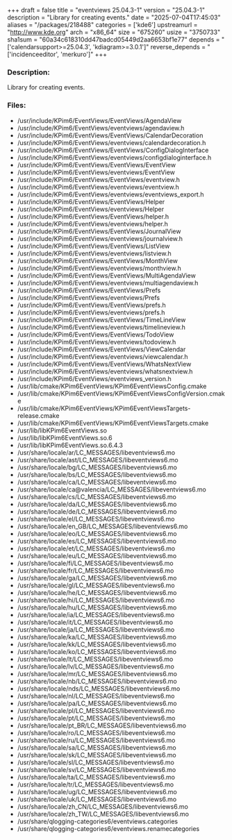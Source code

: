 +++
draft = false
title = "eventviews 25.04.3-1"
version = "25.04.3-1"
description = "Library for creating events."
date = "2025-07-04T17:45:03"
aliases = "/packages/218488"
categories = ['kde6']
upstreamurl = "http://www.kde.org"
arch = "x86_64"
size = "675260"
usize = "3750733"
sha1sum = "60a34c618310dd47badcd05449d2aa6653bf1e77"
depends = "['calendarsupport>=25.04.3', 'kdiagram>=3.0.1']"
reverse_depends = "['incidenceeditor', 'merkuro']"
+++
### Description: 
Library for creating events.

### Files: 
* /usr/include/KPim6/EventViews/EventViews/AgendaView
* /usr/include/KPim6/EventViews/eventviews/agendaview.h
* /usr/include/KPim6/EventViews/EventViews/CalendarDecoration
* /usr/include/KPim6/EventViews/eventviews/calendardecoration.h
* /usr/include/KPim6/EventViews/EventViews/ConfigDialogInterface
* /usr/include/KPim6/EventViews/eventviews/configdialoginterface.h
* /usr/include/KPim6/EventViews/EventViews/EventView
* /usr/include/KPim6/EventViews/eventviews/EventView
* /usr/include/KPim6/EventViews/EventViews/eventview.h
* /usr/include/KPim6/EventViews/eventviews/eventview.h
* /usr/include/KPim6/EventViews/eventviews/eventviews_export.h
* /usr/include/KPim6/EventViews/EventViews/Helper
* /usr/include/KPim6/EventViews/eventviews/Helper
* /usr/include/KPim6/EventViews/EventViews/helper.h
* /usr/include/KPim6/EventViews/eventviews/helper.h
* /usr/include/KPim6/EventViews/EventViews/JournalView
* /usr/include/KPim6/EventViews/eventviews/journalview.h
* /usr/include/KPim6/EventViews/EventViews/ListView
* /usr/include/KPim6/EventViews/eventviews/listview.h
* /usr/include/KPim6/EventViews/EventViews/MonthView
* /usr/include/KPim6/EventViews/eventviews/monthview.h
* /usr/include/KPim6/EventViews/EventViews/MultiAgendaView
* /usr/include/KPim6/EventViews/eventviews/multiagendaview.h
* /usr/include/KPim6/EventViews/EventViews/Prefs
* /usr/include/KPim6/EventViews/eventviews/Prefs
* /usr/include/KPim6/EventViews/EventViews/prefs.h
* /usr/include/KPim6/EventViews/eventviews/prefs.h
* /usr/include/KPim6/EventViews/EventViews/TimeLineView
* /usr/include/KPim6/EventViews/eventviews/timelineview.h
* /usr/include/KPim6/EventViews/EventViews/TodoView
* /usr/include/KPim6/EventViews/eventviews/todoview.h
* /usr/include/KPim6/EventViews/EventViews/ViewCalendar
* /usr/include/KPim6/EventViews/eventviews/viewcalendar.h
* /usr/include/KPim6/EventViews/EventViews/WhatsNextView
* /usr/include/KPim6/EventViews/eventviews/whatsnextview.h
* /usr/include/KPim6/EventViews/eventviews_version.h
* /usr/lib/cmake/KPim6EventViews/KPim6EventViewsConfig.cmake
* /usr/lib/cmake/KPim6EventViews/KPim6EventViewsConfigVersion.cmake
* /usr/lib/cmake/KPim6EventViews/KPim6EventViewsTargets-release.cmake
* /usr/lib/cmake/KPim6EventViews/KPim6EventViewsTargets.cmake
* /usr/lib/libKPim6EventViews.so
* /usr/lib/libKPim6EventViews.so.6
* /usr/lib/libKPim6EventViews.so.6.4.3
* /usr/share/locale/ar/LC_MESSAGES/libeventviews6.mo
* /usr/share/locale/ast/LC_MESSAGES/libeventviews6.mo
* /usr/share/locale/bg/LC_MESSAGES/libeventviews6.mo
* /usr/share/locale/bs/LC_MESSAGES/libeventviews6.mo
* /usr/share/locale/ca/LC_MESSAGES/libeventviews6.mo
* /usr/share/locale/ca@valencia/LC_MESSAGES/libeventviews6.mo
* /usr/share/locale/cs/LC_MESSAGES/libeventviews6.mo
* /usr/share/locale/da/LC_MESSAGES/libeventviews6.mo
* /usr/share/locale/de/LC_MESSAGES/libeventviews6.mo
* /usr/share/locale/el/LC_MESSAGES/libeventviews6.mo
* /usr/share/locale/en_GB/LC_MESSAGES/libeventviews6.mo
* /usr/share/locale/eo/LC_MESSAGES/libeventviews6.mo
* /usr/share/locale/es/LC_MESSAGES/libeventviews6.mo
* /usr/share/locale/et/LC_MESSAGES/libeventviews6.mo
* /usr/share/locale/eu/LC_MESSAGES/libeventviews6.mo
* /usr/share/locale/fi/LC_MESSAGES/libeventviews6.mo
* /usr/share/locale/fr/LC_MESSAGES/libeventviews6.mo
* /usr/share/locale/ga/LC_MESSAGES/libeventviews6.mo
* /usr/share/locale/gl/LC_MESSAGES/libeventviews6.mo
* /usr/share/locale/he/LC_MESSAGES/libeventviews6.mo
* /usr/share/locale/hi/LC_MESSAGES/libeventviews6.mo
* /usr/share/locale/hu/LC_MESSAGES/libeventviews6.mo
* /usr/share/locale/ia/LC_MESSAGES/libeventviews6.mo
* /usr/share/locale/it/LC_MESSAGES/libeventviews6.mo
* /usr/share/locale/ja/LC_MESSAGES/libeventviews6.mo
* /usr/share/locale/ka/LC_MESSAGES/libeventviews6.mo
* /usr/share/locale/kk/LC_MESSAGES/libeventviews6.mo
* /usr/share/locale/ko/LC_MESSAGES/libeventviews6.mo
* /usr/share/locale/lt/LC_MESSAGES/libeventviews6.mo
* /usr/share/locale/lv/LC_MESSAGES/libeventviews6.mo
* /usr/share/locale/mr/LC_MESSAGES/libeventviews6.mo
* /usr/share/locale/nb/LC_MESSAGES/libeventviews6.mo
* /usr/share/locale/nds/LC_MESSAGES/libeventviews6.mo
* /usr/share/locale/nl/LC_MESSAGES/libeventviews6.mo
* /usr/share/locale/pa/LC_MESSAGES/libeventviews6.mo
* /usr/share/locale/pl/LC_MESSAGES/libeventviews6.mo
* /usr/share/locale/pt/LC_MESSAGES/libeventviews6.mo
* /usr/share/locale/pt_BR/LC_MESSAGES/libeventviews6.mo
* /usr/share/locale/ro/LC_MESSAGES/libeventviews6.mo
* /usr/share/locale/ru/LC_MESSAGES/libeventviews6.mo
* /usr/share/locale/sa/LC_MESSAGES/libeventviews6.mo
* /usr/share/locale/sk/LC_MESSAGES/libeventviews6.mo
* /usr/share/locale/sl/LC_MESSAGES/libeventviews6.mo
* /usr/share/locale/sv/LC_MESSAGES/libeventviews6.mo
* /usr/share/locale/ta/LC_MESSAGES/libeventviews6.mo
* /usr/share/locale/tr/LC_MESSAGES/libeventviews6.mo
* /usr/share/locale/ug/LC_MESSAGES/libeventviews6.mo
* /usr/share/locale/uk/LC_MESSAGES/libeventviews6.mo
* /usr/share/locale/zh_CN/LC_MESSAGES/libeventviews6.mo
* /usr/share/locale/zh_TW/LC_MESSAGES/libeventviews6.mo
* /usr/share/qlogging-categories6/eventviews.categories
* /usr/share/qlogging-categories6/eventviews.renamecategories
